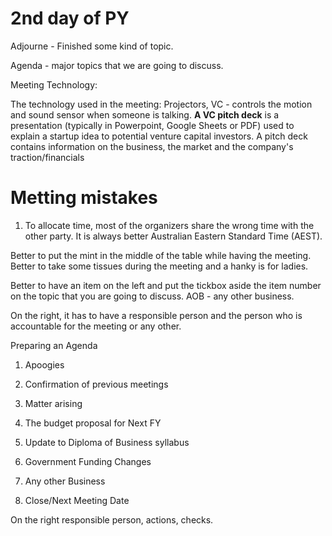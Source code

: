 # 2nd day of PY

Adjourne - Finished some kind of topic.

Agenda - major topics that we are going to discuss.

Meeting Technology:

The technology used in the meeting: Projectors, VC - controls the motion and sound sensor when someone is talking. **A VC pitch deck** is a presentation (typically in Powerpoint, Google Sheets or PDF) used to explain a startup idea to potential venture capital investors. A pitch deck contains information on the business, the market and the company's traction/financials

# Metting mistakes

1. To allocate time, most of the organizers share the wrong time with the other party. It is always better Australian Eastern Standard Time (AEST).
    

Better to put the mint in the middle of the table while having the meeting. Better to take some tissues during the meeting and a hanky is for ladies.

Better to have an item on the left and put the tickbox aside the item number on the topic that you are going to discuss. AOB - any other business.

On the right, it has to have a responsible person and the person who is accountable for the meeting or any other.

Preparing an Agenda

1. Apoogies
    
2. Confirmation of previous meetings
    
3. Matter arising
    
4. The budget proposal for Next FY
    
5. Update to Diploma of Business syllabus
    
6. Government Funding Changes
    
7. Any other Business
    
8. Close/Next Meeting Date
    

On the right responsible person, actions, checks.